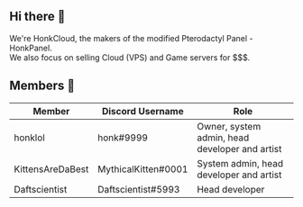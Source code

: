 ## Hi there 👋
We're HonkCloud, the makers of the modified Pterodactyl Panel - HonkPanel.<br>
We also focus on selling Cloud (VPS) and Game servers for $$$.

## Members 👥
| Member           | Discord Username    | Role                                            |
| ---------------- | ------------------- | ----------------------------------------------- |
| honklol          | honk#9999           | Owner, system admin, head developer and artist  |
| KittensAreDaBest | MythicalKitten#0001 | System admin, head developer and artist         |
| Daftscientist    | Daftscientist#5993  | Head developer                                  |
